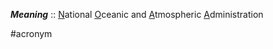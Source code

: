 ***Meaning*** :: <u>N</u>ational <u>O</u>ceanic and <u>A</u>tmospheric <u>A</u>dministration

#acronym
